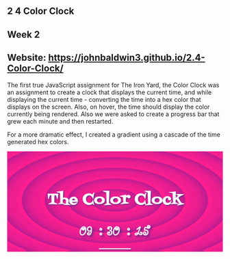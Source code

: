 ## 2 4 Color Clock

Week 2
------
Website: https://johnbaldwin3.github.io/2.4-Color-Clock/
------
The first true JavaScript assignment for The Iron Yard, the Color Clock was an assignment to create a clock that displays the current time, and while displaying the current time - converting the time into a hex color that displays on the screen. Also, on hover, the time should display the color currently being rendered. Also we were asked to create a progress bar that grew each minute and then restarted.

For a more dramatic effect, I created a gradient using a cascade of the time generated hex colors.

![alt tag](https://github.com/johnbaldwin3/2.4-Color-Clock/blob/master/colorclock.png)
